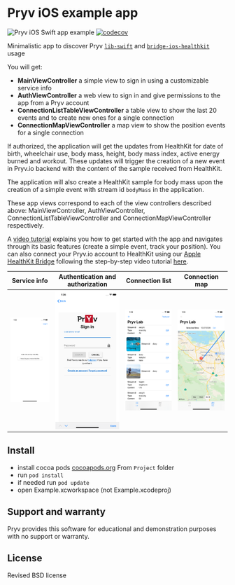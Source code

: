 # Pryv iOS example app
![Pryv iOS Swift app example](https://github.com/pryv/app-ios-swift-example/workflows/Pryv%20iOS%20Swift%20app%20example/badge.svg) [![codecov](https://codecov.io/gh/pryv/app-ios-swift-example/branch/master/graph/badge.svg)](https://codecov.io/gh/pryv/app-ios-swift-example)

Minimalistic app to discover Pryv [`lib-swift`](https://github.com/pryv/lib-swift) and [`bridge-ios-healthkit`](https://github.com/pryv/bridge-ios-healthkit) usage

You will get:

* **MainViewController** a simple view to sign in using a customizable service info  
* **AuthViewController** a web view to sign in and give permissions to the app from a Pryv account
* **ConnectionListTableViewController** a table view to show the last 20 events and to create new ones for a single connection
* **ConnectionMapViewController** a map view to show the position events for a single connection

If authorized, the application will get the updates from HealthKit for date of birth, wheelchair use, body mass, height, body mass index, active energy burned and workout. These updates will trigger the creation of a new event in Pryv.io backend with the content of the sample received from HealthKit.

The application will also create a HealthKit sample for body mass upon the creation of a simple event with stream id `bodyMass` in the application.

These app views correspond to each of the view controllers described above: MainViewController, AuthViewController, ConnectionListTableViewController and ConnectionMapViewController respectively.  

A [video tutorial](https://www.youtube.com/watch?v=poWC__m8ZFU) explains you how to get started with the app and navigates through its basic features (create a simple event, track your position). You can also connect your Pryv.io account to HealthKit using our [Apple HealthKit Bridge](https://github.com/pryv/bridge-ios-healthkit) following the step-by-step video tutorial [here](https://www.youtube.com/watch?v=PIBh2_joFqQ).  


| Service info                                                 | Authentication and authorization                             | Connection list                                              | Connection map                                               |
| ------------------------------------------------------------ | ------------------------------------------------------------ | ------------------------------------------------------------ | ------------------------------------------------------------ |
| <img src="Screenshots/MainViewController.png" title="MainViewController" style="zoom:33%;"> | <img src="Screenshots/AuthViewController.png" style="zoom:33%;" /> | <img src="Screenshots/ConnectionListTableViewController.png" style="zoom:33%;" /> | <img src="Screenshots/ConnectionMapViewController.png" style="zoom:33%;" /> |

## Install

* install cocoa pods [cocoapods.org](https://cocoapods.org)
From `Project` folder
* run `pod install`
* if needed run `pod update`
* open Example.xcworkspace (not Example.xcodeproj)


## Support and warranty

Pryv provides this software for educational and demonstration purposes with no support or warranty.

## License

Revised BSD license
